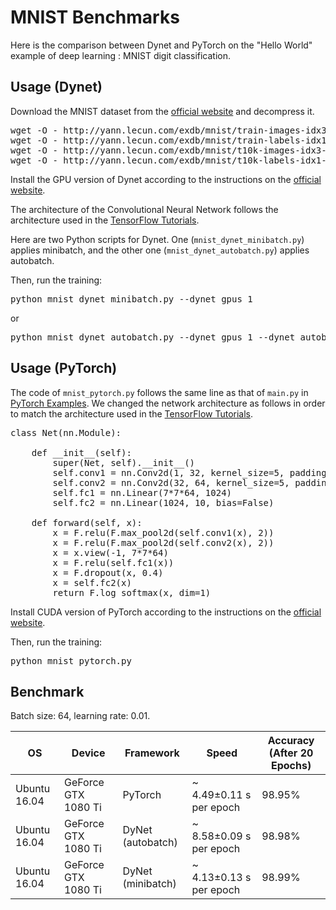 # MNIST Benchmarks

Here is the comparison between Dynet and PyTorch on the "Hello World" example of deep learning : MNIST digit classification.

## Usage (Dynet)

Download the MNIST dataset from the [official website](http://yann.lecun.com/exdb/mnist/) and decompress it.

<pre>
wget -O - http://yann.lecun.com/exdb/mnist/train-images-idx3-ubyte.gz | gunzip > train-images.idx3-ubyte
wget -O - http://yann.lecun.com/exdb/mnist/train-labels-idx1-ubyte.gz | gunzip > train-labels.idx1-ubyte
wget -O - http://yann.lecun.com/exdb/mnist/t10k-images-idx3-ubyte.gz | gunzip > t10k-images.idx3-ubyte
wget -O - http://yann.lecun.com/exdb/mnist/t10k-labels-idx1-ubyte.gz | gunzip > t10k-labels.idx1-ubyte
</pre>

Install the GPU version of Dynet according to the instructions on the [official website](http://dynet.readthedocs.io/en/latest/python.html#installing-a-cutting-edge-and-or-gpu-version).

The architecture of the Convolutional Neural Network follows the architecture used in the [TensorFlow Tutorials](https://www.tensorflow.org/tutorials/layers).

Here are two Python scripts for Dynet. One (`mnist_dynet_minibatch.py`) applies minibatch, and the other one (`mnist_dynet_autobatch.py`) applies autobatch.

Then, run the training:
<pre>
python mnist_dynet_minibatch.py --dynet_gpus 1
</pre>
or
<pre>
python mnist_dynet_autobatch.py --dynet_gpus 1 --dynet_autobatch 1
</pre>

## Usage (PyTorch)

The code of `mnist_pytorch.py` follows the same line as that of `main.py` in [PyTorch Examples](https://github.com/pytorch/examples/tree/master/mnist). We changed the network architecture as follows in order to match the architecture used in the [TensorFlow Tutorials](https://www.tensorflow.org/tutorials/layers).

<pre>
class Net(nn.Module):
    
    def __init__(self):
        super(Net, self).__init__()
        self.conv1 = nn.Conv2d(1, 32, kernel_size=5, padding=2)
        self.conv2 = nn.Conv2d(32, 64, kernel_size=5, padding=2)
        self.fc1 = nn.Linear(7*7*64, 1024)
        self.fc2 = nn.Linear(1024, 10, bias=False)
        
    def forward(self, x):
        x = F.relu(F.max_pool2d(self.conv1(x), 2))
        x = F.relu(F.max_pool2d(self.conv2(x), 2))
        x = x.view(-1, 7*7*64)
        x = F.relu(self.fc1(x))
        x = F.dropout(x, 0.4)
        x = self.fc2(x)
        return F.log_softmax(x, dim=1)
</pre>

Install CUDA version of PyTorch according to the instructions on the [official website](http://pytorch.org/).

Then, run the training:

<pre>
python mnist_pytorch.py
</pre>

## Benchmark

Batch size: 64, learning rate: 0.01. 

| OS | Device | Framework | Speed | Accuracy (After 20 Epochs)|
| --- | --- | --- | --- | --- |
| Ubuntu 16.04 |  GeForce GTX 1080 Ti | PyTorch | ~ 4.49±0.11 s per epoch | 98.95% |
| Ubuntu 16.04 |  GeForce GTX 1080 Ti | DyNet (autobatch) | ~ 8.58±0.09 s per epoch | 98.98% |
| Ubuntu 16.04 |  GeForce GTX 1080 Ti | DyNet (minibatch) | ~ 4.13±0.13 s per epoch | 98.99% |
